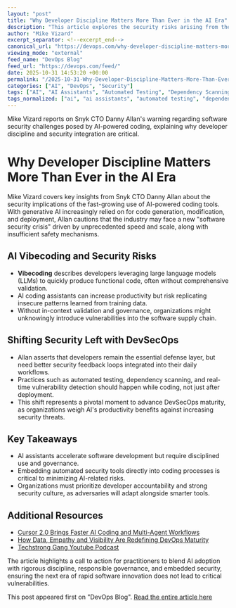```yaml
---
layout: "post"
title: "Why Developer Discipline Matters More Than Ever in the AI Era"
description: "This article explores the security risks arising from the rapid adoption of generative AI coding tools, as highlighted by Snyk CTO Danny Allan. It emphasizes the importance of embedding security directly into developer workflows to counter potential vulnerabilities introduced by AI-generated code, and discusses the evolving role of DevSecOps practices in maintaining robust software security in an AI-driven landscape."
author: "Mike Vizard"
excerpt_separator: <!--excerpt_end-->
canonical_url: "https://devops.com/why-developer-discipline-matters-more-than-ever-in-the-ai-era/"
viewing_mode: "external"
feed_name: "DevOps Blog"
feed_url: "https://devops.com/feed/"
date: 2025-10-31 14:53:20 +00:00
permalink: "/2025-10-31-Why-Developer-Discipline-Matters-More-Than-Ever-in-the-AI-Era.html"
categories: ["AI", "DevOps", "Security"]
tags: ["AI", "AI Assistants", "Automated Testing", "Dependency Scanning", "Developer Workflows", "DevOps", "Devsecops", "Generative AI", "LLMs", "Posts", "Real Time Monitoring", "Security", "Security Automation", "Snyk", "Software Security", "Supply Chain Risk", "Vibecoding", "Video Interviews", "Vulnerability Detection"]
tags_normalized: ["ai", "ai assistants", "automated testing", "dependency scanning", "developer workflows", "devops", "devsecops", "generative ai", "llms", "posts", "real time monitoring", "security", "security automation", "snyk", "software security", "supply chain risk", "vibecoding", "video interviews", "vulnerability detection"]
---
```


Mike Vizard reports on Snyk CTO Danny Allan's warning regarding software security challenges posed by AI-powered coding, explaining why developer discipline and security integration are critical.<!--excerpt_end-->

# Why Developer Discipline Matters More Than Ever in the AI Era

Mike Vizard covers key insights from Snyk CTO Danny Allan about the security implications of the fast-growing use of AI-powered coding tools. With generative AI increasingly relied on for code generation, modification, and deployment, Allan cautions that the industry may face a new "software security crisis" driven by unprecedented speed and scale, along with insufficient safety mechanisms.

## AI Vibecoding and Security Risks

- **Vibecoding** describes developers leveraging large language models (LLMs) to quickly produce functional code, often without comprehensive validation.
- AI coding assistants can increase productivity but risk replicating insecure patterns learned from training data.
- Without in-context validation and governance, organizations might unknowingly introduce vulnerabilities into the software supply chain.

## Shifting Security Left with DevSecOps

- Allan asserts that developers remain the essential defense layer, but need better security feedback loops integrated into their daily workflows.
- Practices such as automated testing, dependency scanning, and real-time vulnerability detection should happen while coding, not just after deployment.
- This shift represents a pivotal moment to advance DevSecOps maturity, as organizations weigh AI's productivity benefits against increasing security threats.

## Key Takeaways

- AI assistants accelerate software development but require disciplined use and governance.
- Embedding automated security tools directly into coding processes is critical to minimizing AI-related risks.
- Organizations must prioritize developer accountability and strong security culture, as adversaries will adapt alongside smarter tools.

## Additional Resources

- [Cursor 2.0 Brings Faster AI Coding and Multi-Agent Workflows](https://devops.com/cursor-2-0-brings-faster-ai-coding-and-multi-agent-workflows/)
- [How Data, Empathy and Visibility Are Redefining DevOps Maturity](https://devops.com/how-data-empathy-and-visibility-are-redefining-devops-maturity/)
- [Techstrong Gang Youtube Podcast](https://youtu.be/Fojn5NFwaw8)

The article highlights a call to action for practitioners to blend AI adoption with rigorous discipline, responsible governance, and embedded security, ensuring the next era of rapid software innovation does not lead to critical vulnerabilities.

This post appeared first on "DevOps Blog". [Read the entire article here](https://devops.com/why-developer-discipline-matters-more-than-ever-in-the-ai-era/)
